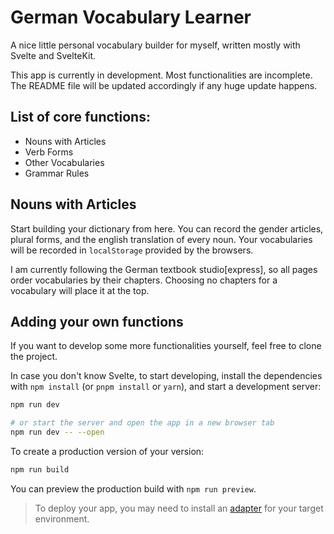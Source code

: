 # German Vocabulary Learner

A nice little personal vocabulary builder for myself, written mostly with Svelte and SvelteKit.

This app is currently in development. Most functionalities are incomplete. The README file will be updated accordingly if any huge update happens.

## List of core functions:

- Nouns with Articles
- Verb Forms
- Other Vocabularies
- Grammar Rules

## Nouns with Articles

Start building your dictionary from here. You can record the gender articles, plural forms, and the english translation of every noun. Your vocabularies will be recorded in `localStorage` provided by the browsers.

I am currently following the German textbook studio[express], so all pages order vocabularies by their chapters. Choosing no chapters for a vocabulary will place it at the top.

## Adding your own functions

If you want to develop some more functionalities yourself, feel free to clone the project.

In case you don't know Svelte, to start developing, install the dependencies with `npm install` (or `pnpm install` or `yarn`), and start a development server:

```bash
npm run dev

# or start the server and open the app in a new browser tab
npm run dev -- --open
```

To create a production version of your version:

```bash
npm run build
```

You can preview the production build with `npm run preview`.

> To deploy your app, you may need to install an [adapter](https://kit.svelte.dev/docs/adapters) for your target environment.
